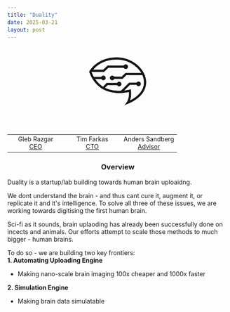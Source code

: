 ```yaml
---
title: "Duality"
date: 2025-03-21
layout: post
---
```


<p align="center"><img src="/images/logo_b.png" alt="Alt text" style="max-width: 30%; height: auto; mix-blend-mode: multiply;"></p>

<br>
<div class="table-container" style="max-width: 800px; margin: auto;">
  <table style="width: 100%; border-collapse: collapse;">
    <tr>
      <td style="width: 33.33%; text-align: center;">
        Gleb Razgar<br>
        <a href="mailto:gleb.razgar@gmail.com">CEO</a>
      </td>
      <td style="width: 33.33%; text-align: center;">
        Tim Farkas<br>
        <a href="mailto:timfarkas@ucl.edu">CTO</a>
      </td>
      <td style="width: 33.33%; text-align: center;">
        Anders Sandberg<br>
        <a href="mailto:xxx@gmail.com">Advisor</a>
      </td>
    </tr>
  </table>
</div>

<h3 align="center"> Overview</h3>

Duality is a startup/lab building towards human brain uploaidng.  

We dont understand the brain - and thus cant cure it, augment it, or replicate it and it's intelligence. To solve all three of these issues, we are working towards digitising the first human brain. 

Sci-fi as it sounds, brain uplaoding has already been successfully done on incects and animals. Our efforts attempt to scale those methods to much bigger - human brains.  

To do so - we are building two key frontiers:  
**1. Automating Uploading Engine**  
  - Making nano-scale brain imaging 100x cheaper and 1000x faster  

**2. Simulation Engine**  
  - Making brain data simulatable  


